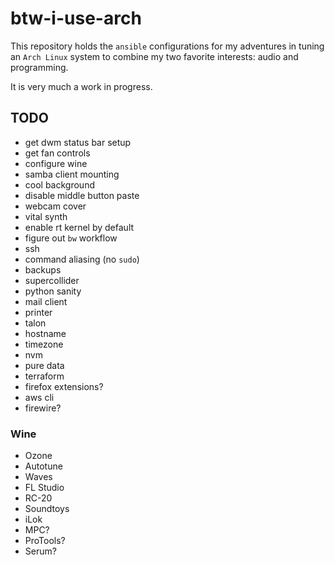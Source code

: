 # btw-i-use-arch

This repository holds the `ansible` configurations for my adventures in tuning an `Arch Linux` system to combine my two favorite interests: audio and programming.

It is very much a work in progress.

## TODO
- get dwm status bar setup
- get fan controls
- configure wine
- samba client mounting
- cool background
- disable middle button paste
- webcam cover
- vital synth
- enable rt kernel by default
- figure out `bw` workflow
- ssh
- command aliasing (no `sudo`)
- backups
- supercollider
- python sanity
- mail client
- printer
- talon
- hostname
- timezone
- nvm
- pure data
- terraform
- firefox extensions?
- aws cli
- firewire?

### Wine
- Ozone
- Autotune
- Waves
- FL Studio
- RC-20
- Soundtoys
- iLok
- MPC?
- ProTools?
- Serum?
